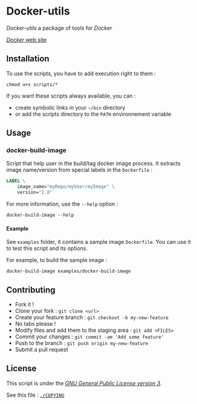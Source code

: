 Docker-utils
============

_Docker-utils_ a package of tools for _Docker_

[_Docker_ web site][Docker]




Installation
------------
To use the scripts, you have to add execution right to them :

    chmod u+x scripts/*


If you want these scripts always available, you can :

  * create symbolic links in your `~/bin` directory
  * or add the scripts directory to the `PATH` environnement variable





Usage
-----

### docker-build-image
Script that help user in the build/tag docker image process.
It extracts image name/version from special labels in the `Dockerfile` :

```Dockerfile
LABEL \
    image_name="myRepo/myUser/myImage" \
    version="1.0"
```


For more information, use the `--help` option :

    docker-build-image --help


#### Example
See `examples` folder, it contains a sample image `Dockerfile`.
You can use it to test this script and its options.

For example, to build the sample image :

    docker-build-image examples/docker-build-image





Contributing
------------
  * Fork it !
  * Clone your fork : `git clone <url>`
  * Create your feature branch : `git checkout -b my-new-feature`
  * No tabs please !
  * Modify files and add them to the staging area : `git add <FILES>`
  * Commit your changes : `git commit -am 'Add some feature'`
  * Push to the branch : `git push origin my-new-feature`
  * Submit a pull request



License
-------
This script is under the [_GNU General Public License version 3_][GnuGPL].

See this file : [`./COPYING`](./COPYING)






[Docker]: https://www.docker.com
[GnuGPL]: http://www.gnu.org/licenses/gpl.html
